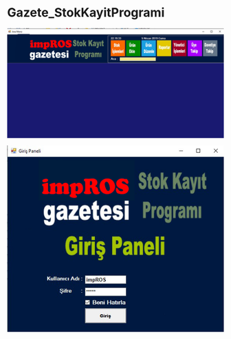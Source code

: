 # Gazete_StokKayitProgrami

[![N|Solid](https://raw.githubusercontent.com/impROS/Gazete_StokKayitProgrami/master/emek_gazete2.png)](https://raw.githubusercontent.com/impROS/Gazete_StokKayitProgrami/master/emek_gazete2.png)


[![N|Solid](https://raw.githubusercontent.com/impROS/Gazete_StokKayitProgrami/master/emek_gazete1.png)](https://raw.githubusercontent.com/impROS/Gazete_StokKayitProgrami/master/emek_gazete1.png)




